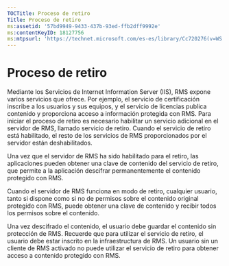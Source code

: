 ```yaml
---
TOCTitle: Proceso de retiro
Title: Proceso de retiro
ms:assetid: '57bd9949-9433-437b-93ed-ffb2dff9992e'
ms:contentKeyID: 18127756
ms:mtpsurl: 'https://technet.microsoft.com/es-es/library/Cc720276(v=WS.10)'
---
```


Proceso de retiro
=================

Mediante los Servicios de Internet Information Server (IIS), RMS expone varios servicios que ofrece. Por ejemplo, el servicio de certificación inscribe a los usuarios y sus equipos, y el servicio de licencias publica contenido y proporciona acceso a información protegida con RMS. Para iniciar el proceso de retiro es necesario habilitar un servicio adicional en el servidor de RMS, llamado servicio de retiro. Cuando el servicio de retiro está habilitado, el resto de los servicios de RMS proporcionados por el servidor están deshabilitados.

Una vez que el servidor de RMS ha sido habilitado para el retiro, las aplicaciones pueden obtener una clave de contenido del servicio de retiro, que permite a la aplicación descifrar permanentemente el contenido protegido con RMS.

Cuando el servidor de RMS funciona en modo de retiro, cualquier usuario, tanto si dispone como si no de permisos sobre el contenido original protegido con RMS, puede obtener una clave de contenido y recibir todos los permisos sobre el contenido.

Una vez descifrado el contenido, el usuario debe guardar el contenido sin protección de RMS. Recuerde que para utilizar el servicio de retiro, el usuario debe estar inscrito en la infraestructura de RMS. Un usuario sin un cliente de RMS activado no puede utilizar el servicio de retiro para obtener acceso a contenido protegido con RMS.